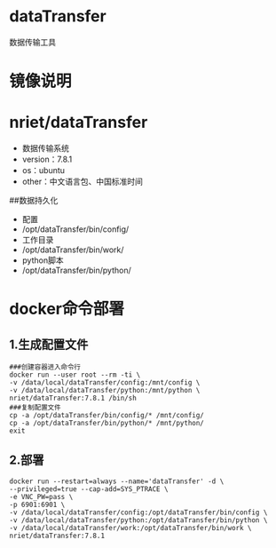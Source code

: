 # dataTransfer
数据传输工具



# 镜像说明 
# nriet/dataTransfer
* 数据传输系统
* version：7.8.1
* os：ubuntu
* other：中文语言包、中国标准时间


##数据持久化
* 配置
* /opt/dataTransfer/bin/config/
* 工作目录
* /opt/dataTransfer/bin/work/
* python脚本
* /opt/dataTransfer/bin/python/

# docker命令部署

## 1.生成配置文件
```docker
###创建容器进入命令行
docker run --user root --rm -ti \
-v /data/local/dataTransfer/config:/mnt/config \
-v /data/local/dataTransfer/python:/mnt/python \
nriet/dataTransfer:7.8.1 /bin/sh
###复制配置文件
cp -a /opt/dataTransfer/bin/config/* /mnt/config/
cp -a /opt/dataTransfer/bin/python/* /mnt/python/
exit
```

## 2.部署
```docker
docker run --restart=always --name='dataTransfer' -d \
--privileged=true --cap-add=SYS_PTRACE \
-e VNC_PW=pass \
-p 6901:6901 \
-v /data/local/dataTransfer/config:/opt/dataTransfer/bin/config \
-v /data/local/dataTransfer/python:/opt/dataTransfer/bin/python \
-v /data/local/dataTransfer/work:/opt/dataTransfer/bin/work \
nriet/dataTransfer:7.8.1
```

